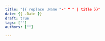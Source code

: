```yaml
---
title: "{{ replace .Name "-" " " | title }}"
date: {{ .Date }}
draft: true
tags: [""]
authors: [""]

---
```

